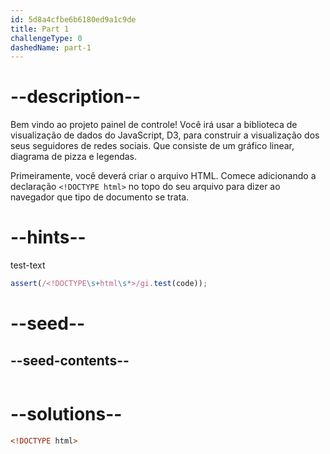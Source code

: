 ```yaml
---
id: 5d8a4cfbe6b6180ed9a1c9de
title: Part 1
challengeType: 0
dashedName: part-1
---
```


# --description--

Bem vindo ao projeto painel de controle! Você irá usar a biblioteca de visualização de dados do JavaScript, D3, para construir a visualização dos seus seguidores de redes sociais. Que consiste de um gráfico linear, diagrama de pizza e legendas.

Primeiramente, você deverá criar o arquivo HTML. Comece adicionando a declaração `<!DOCTYPE html>` no topo do seu arquivo para dizer ao navegador que tipo de documento se trata.

# --hints--

test-text

```js
assert(/<!DOCTYPE\s+html\s*>/gi.test(code));
```

# --seed--

## --seed-contents--

```html
```

# --solutions--

```html
<!DOCTYPE html>
```
